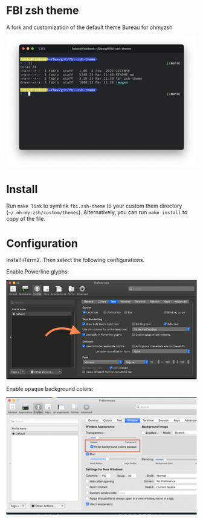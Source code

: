 # FBI zsh theme

A fork and customization of the default theme Bureau for ohmyzsh

![screenshot](images/screenshot.png)

# Install

Run `make link` to symlink `fbi.zsh-theme` to your custom them directory (`~/.oh-my-zsh/custom/themes`).
Alternatively, you can run `make install` to copy of the file.

# Configuration

Install iTerm2. Then select the following configurations.

Enable Powerline glyphs:

![glyphs](images/powerline-glyphs.png)

Enable opaque background colors:

![opaque](images/bg-color-opaque.png)



